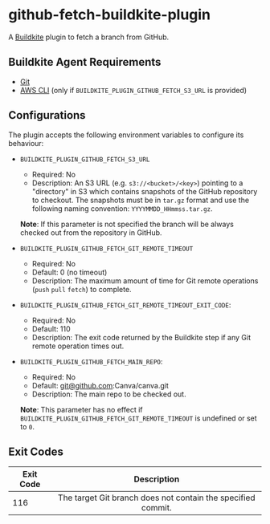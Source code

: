 # github-fetch-buildkite-plugin

A [Buildkite](https://buildkite.com) plugin to fetch a branch from GitHub.

## Buildkite Agent Requirements

- [Git](https://git-scm.com/)
- [AWS CLI](https://aws.amazon.com/cli/) (only if `BUILDKITE_PLUGIN_GITHUB_FETCH_S3_URL` is provided)

## Configurations

The plugin accepts the following environment variables to configure its behaviour:

- `BUILDKITE_PLUGIN_GITHUB_FETCH_S3_URL`
    - Required: No
    - Description: An S3 URL (e.g. `s3://<bucket>/<key>`) pointing to a "directory" in S3 which contains
        snapshots of the GitHub repository to checkout. The snapshots must be in `tar.gz` format and use the following
        naming convention: `YYYYMMDD_HHmmss.tar.gz`.

    **Note**: If this parameter is not specified the branch will be always checked out from the repository in GitHub.

- `BUILDKITE_PLUGIN_GITHUB_FETCH_GIT_REMOTE_TIMEOUT`
    - Required: No
    - Default: 0 (no timeout)
    - Description: The maximum amount of time for Git remote operations (`push` `pull` `fetch`) to complete.

- `BUILDKITE_PLUGIN_GITHUB_FETCH_GIT_REMOTE_TIMEOUT_EXIT_CODE`:
    - Required: No
    - Default: 110
    - Description: The exit code returned by the Buildkite step if any Git remote operation times out.

- `BUILDKITE_PLUGIN_GITHUB_FETCH_MAIN_REPO`:
    - Required: No
    - Default: git@github.com:Canva/canva.git
    - Description: The main repo to be checked out.

    **Note**: This parameter has no effect if `BUILDKITE_PLUGIN_GITHUB_FETCH_GIT_REMOTE_TIMEOUT` is undefined or
    set to `0`.

## Exit Codes

| Exit Code        | Description
| ----------- |:-------------------------------------------------------------:
| 116         | The target Git branch does not contain the specified commit.
